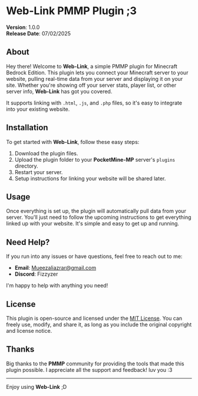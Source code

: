 # Web-Link PMMP Plugin ;3

**Version**: 1.0.0  
**Release Date**: 07/02/2025

## About

Hey there! Welcome to **Web-Link**, a simple PMMP plugin for Minecraft Bedrock Edition. This plugin lets you connect your Minecraft server to your website, pulling real-time data from your server and displaying it on your site. Whether you're showing off your server stats, player list, or other server info, **Web-Link** has got you covered.

It supports linking with `.html`, `.js`, and `.php` files, so it's easy to integrate into your existing website.

## Installation

To get started with **Web-Link**, follow these easy steps:

1. Download the plugin files.
2. Upload the plugin folder to your **PocketMine-MP** server's `plugins` directory.
3. Restart your server.
4. Setup instructions for linking your website will be shared later.

## Usage

Once everything is set up, the plugin will automatically pull data from your server. You'll just need to follow the upcoming instructions to get everything linked up with your website. It's simple and easy to get up and running.

## Need Help?

If you run into any issues or have questions, feel free to reach out to me:

- **Email**: Mueezaliazrar@gmail.com
- **Discord**: Fizzyzer

I'm happy to help with anything you need!

## License

This plugin is open-source and licensed under the [MIT License](LICENSE). You can freely use, modify, and share it, as long as you include the original copyright and license notice.

## Thanks

Big thanks to the **PMMP** community for providing the tools that made this plugin possible. I appreciate all the support and feedback! luv you :3

---

Enjoy using **Web-Link** ;D 
